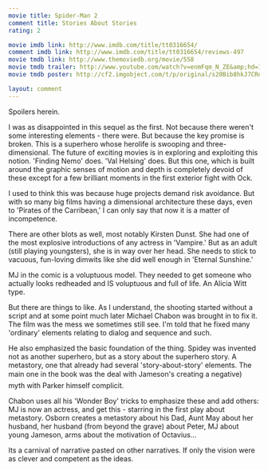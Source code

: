 ```yaml
---
movie title: Spider-Man 2
comment title: Stories About Stories
rating: 2

movie imdb link: http://www.imdb.com/title/tt0316654/
comment imdb link: http://www.imdb.com/title/tt0316654/reviews-497
movie tmdb link: http://www.themoviedb.org/movie/558
movie tmdb trailer: http://www.youtube.com/watch?v=enmFqm_N_ZE&amp;hd=1
movie tmdb poster: http://cf2.imgobject.com/t/p/original/s20Bib8hkJ7CRna93iiCMyykBRp.jpg

layout: comment
---
```


Spoilers herein.

I was as disappointed in this sequel as the first. Not because there weren't some interesting  elements - there were. But because the key promise is broken. This is a superhero whose  herolife is swooping and three-dimensional. The future of exciting movies is in exploring  and exploiting this notion. 'Finding Nemo' does. 'Val Helsing' does. But this one, which is  built around the graphic senses of motion and depth is completely devoid of these except for  a few brilliant moments in the first exterior fight with Ock.

I used to think this was because huge projects demand risk avoidance. But with so many big  films having a dimensional architecture these days, even to 'Pirates of the Carribean,' I can  only say that now it is a matter of incompetence.

There are other blots as well, most notably Kirsten Dunst. She had one of the most explosive  introductions of any actress in 'Vampire.' But as an adult (still playing youngsters), she is in  way over her head. She needs to stick to vacuous, fun-loving dimwits like she did well  enough in 'Eternal Sunshine.' 

MJ in the comic is a voluptuous model. They needed to get someone who actually looks  redheaded and IS voluptuous and full of life. An Alicia Witt type.

But there are things to like. As I understand, the shooting started without a script and at  some point much later Michael Chabon was brought in to fix it. The film was the mess we  sometimes still see. I'm told that he fixed many 'ordinary' elements relating to dialog and  sequence and such.

He also emphasized the basic foundation of the thing. Spidey was invented not as another  superhero, but as a story about the superhero story. A metastory, one that already had  several 'story-about-story' elements. The main one in the book was the deal with Jameson's  creating a negative) myth with Parker himself complicit.

Chabon uses all his 'Wonder Boy' tricks to emphasize these and add others: MJ is now an  actress, and get this - starring in the first play about metastory. Osborn creates a metastory  about his Dad, Aunt May about her husband, her husband (from beyond the grave) about  Peter, MJ about young Jameson, arms about the motivation of Octavius...

Its a carnival of narrative pasted on other narratives. If only the vision were as clever and  competent as the ideas.